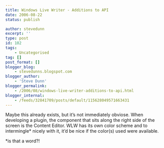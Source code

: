```yaml
---
title: Windows Live Writer - Additions to API
date: 2006-08-22
status: publish

author: stevedunn
excerpt: ''
type: post
id: 102
tags:
    - Uncategorised
tag: []
post_format: []
blogger_blog:
    - stevedunns.blogspot.com
blogger_author:
    - 'Steve Dunn'
blogger_permalink:
    - /2006/08/windows-live-writer-additions-to-api.html
blogger_internal:
    - /feeds/32841709/posts/default/115628049571663431
---
```

Maybe this already exists, but it’s not immediately obviose. When developing a plugin, the component that sits along the right side of the screen is the Content Editor. WLW has its own color scheme and to intermingle\* nicely with it, it’d be nice if the color(s) used were available.

\*is that a word?!